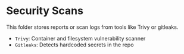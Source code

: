 # Security Scans

This folder stores reports or scan logs from tools like Trivy or gitleaks.

- `Trivy`: Container and filesystem vulnerability scanner
- `Gitleaks`: Detects hardcoded secrets in the repo
